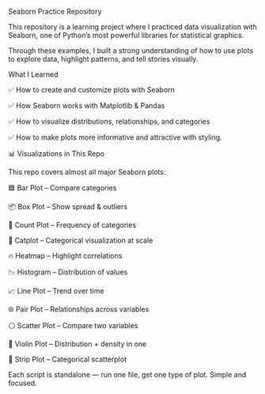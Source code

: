  Seaborn Practice Repository

This repository is a learning project where I practiced data visualization with Seaborn, one of Python’s most powerful libraries for statistical graphics.

Through these examples, I built a strong understanding of how to use plots to explore data, highlight patterns, and tell stories visually.

What I Learned

✅ How to create and customize plots with Seaborn

✅ How Seaborn works with Matplotlib & Pandas

✅ How to visualize distributions, relationships, and categories

✅ How to make plots more informative and attractive with styling.

📊 Visualizations in This Repo

This repo covers almost all major Seaborn plots:

🟦 Bar Plot – Compare categories

📦 Box Plot – Show spread & outliers

🔢 Count Plot – Frequency of categories

🧩 Catplot – Categorical visualization at scale

🔥 Heatmap – Highlight correlations

📉 Histogram – Distribution of values

📈 Line Plot – Trend over time

🌐 Pair Plot – Relationships across variables

⚪ Scatter Plot – Compare two variables

🎻 Violin Plot – Distribution + density in one

🎯 Strip Plot – Categorical scatterplot

Each script is standalone — run one file, get one type of plot. Simple and focused.
